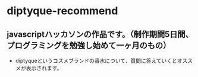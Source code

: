 # diptyque-recommend
## javascriptハッカソンの作品です。（制作期間5日間、プログラミングを勉強し始めて一ヶ月のもの）
- diptyqueというコスメブランドの香水について、質問に答えていくとオススメが表示されます。
